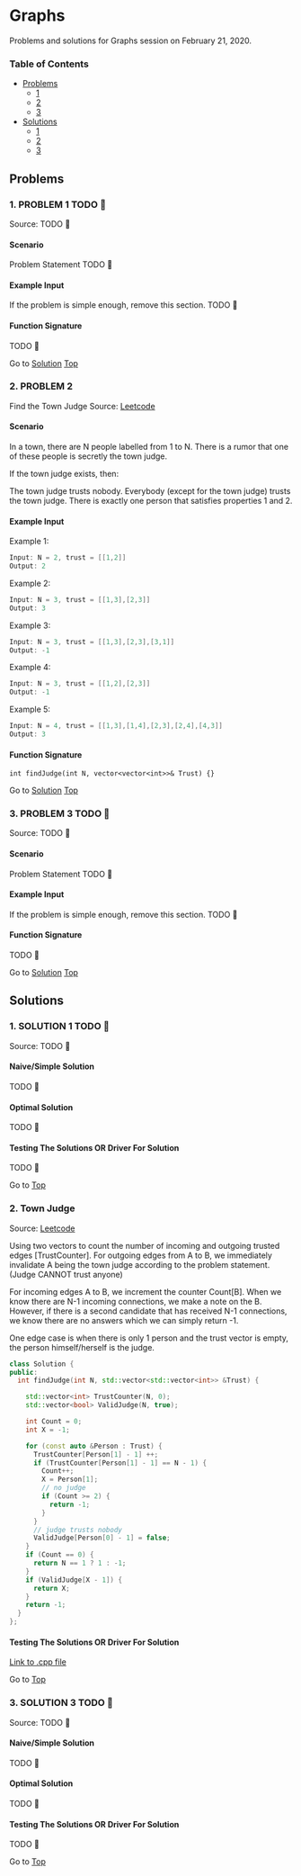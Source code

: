 <!-- Don't remove -->
<a name="top"/>

# Graphs

Problems and solutions for Graphs session on February 21, 2020.

### Table of Contents

* [Problems](#problems)
  * [1](#p1)
  * [2](#p2)
  * [3](#p3)
* [Solutions](#solutions)
  * [1](#s1)
  * [2](#s2)
  * [3](#s3)

<!-- Don't remove -->
<a name="problems"/>

## Problems

<a name="p1"/>

### 1. PROBLEM 1 TODO :bug:

Source: TODO :bug:

#### Scenario

Problem Statement TODO :bug:

#### Example Input

If the problem is simple enough, remove this section. TODO :bug:

#### Function Signature

TODO :bug:

<!-- Don't remove -->
Go to [Solution](#s1)   [Top](#top)

<!-- Don't remove -->
<a name="p2"/>

### 2. PROBLEM 2 
Find the Town Judge
Source: [Leetcode](https://leetcode.com/problems/find-the-town-judge/)

#### Scenario

In a town, there are N people labelled from 1 to N.  There is a rumor that one of these people is secretly the town judge.

If the town judge exists, then:

The town judge trusts nobody.
Everybody (except for the town judge) trusts the town judge.
There is exactly one person that satisfies properties 1 and 2.

#### Example Input

Example 1:
```c++
Input: N = 2, trust = [[1,2]]
Output: 2
```
Example 2:
```c++
Input: N = 3, trust = [[1,3],[2,3]]
Output: 3
```
Example 3:
```c++
Input: N = 3, trust = [[1,3],[2,3],[3,1]]
Output: -1
```
Example 4:
```c++
Input: N = 3, trust = [[1,2],[2,3]]
Output: -1
```
Example 5:
```c++
Input: N = 4, trust = [[1,3],[1,4],[2,3],[2,4],[4,3]]
Output: 3
```
#### Function Signature

```
int findJudge(int N, vector<vector<int>>& Trust) {}
```


<!-- Don't remove -->
Go to [Solution](#s2)   [Top](#top)

<!-- Don't remove -->
<a name="p3"/>

### 3. PROBLEM 3 TODO :bug:

Source: TODO :bug:

#### Scenario

Problem Statement TODO :bug:

#### Example Input

If the problem is simple enough, remove this section. TODO :bug:

#### Function Signature

TODO :bug:

<!-- Don't remove -->
Go to [Solution](#s3)   [Top](#top)

<!-- Don't remove -->
<a name="solutions"/>

## Solutions

<!-- Don't remove -->
<a name="s1"/>

### 1. SOLUTION 1 TODO :bug:

Source: TODO :bug:

#### Naive/Simple Solution

TODO :bug:

#### Optimal Solution

TODO :bug:

#### Testing The Solutions OR Driver For Solution

TODO :bug:

<!-- Don't remove -->
Go to [Top](#top)

<!-- Don't remove -->
<a name="s2"/>

### 2. Town Judge

Source: [Leetcode](https://leetcode.com/problems/find-the-town-judge/)

Using two vectors to count the number of incoming and outgoing trusted edges [TrustCounter]. For outgoing edges from A to B, we immediately invalidate A being the town judge according to the problem statement. (Judge CANNOT trust anyone)

For incoming edges A to B, we increment the counter Count[B]. When we know there are N-1 incoming connections, we make a note on the B. However, if there is a second candidate that has received N-1 connections, we know there are no answers which we can simply return -1.

One edge case is when there is only 1 person and the trust vector is empty, the person himself/herself is the judge.

```c++
class Solution {
public:
  int findJudge(int N, std::vector<std::vector<int>> &Trust) {

    std::vector<int> TrustCounter(N, 0);
    std::vector<bool> ValidJudge(N, true);

    int Count = 0;
    int X = -1;

    for (const auto &Person : Trust) {
      TrustCounter[Person[1] - 1] ++;
      if (TrustCounter[Person[1] - 1] == N - 1) {
        Count++;
        X = Person[1];
        // no judge
        if (Count >= 2) {
          return -1;
        }
      }
      // judge trusts nobody
      ValidJudge[Person[0] - 1] = false;
    }
    if (Count == 0) {
      return N == 1 ? 1 : -1;
    }
    if (ValidJudge[X - 1]) {
      return X;
    }
    return -1;
  }
};
```

#### Testing The Solutions OR Driver For Solution

[Link to .cpp file](./TownJudge/TownJudge.cpp)

<!-- Don't remove -->
Go to [Top](#top)

<!-- Don't remove -->
<a name="s3"/>

### 3. SOLUTION 3 TODO :bug:

Source: TODO :bug:

#### Naive/Simple Solution 

TODO :bug:

#### Optimal Solution

TODO :bug:

#### Testing The Solutions OR Driver For Solution

TODO :bug:

<!-- Don't remove -->
Go to [Top](#top)

